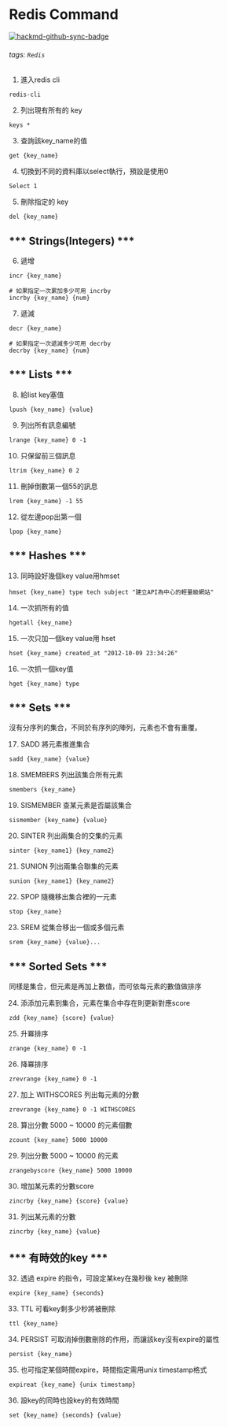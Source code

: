 # Redis Command

[![hackmd-github-sync-badge](https://hackmd.io/7IBar0-ZT6Ohuhu0pxm4eQ/badge)](https://hackmd.io/7IBar0-ZT6Ohuhu0pxm4eQ)

###### tags: `Redis`

1. 進入redis cli
```
redis-cli
```

2. 列出現有所有的 key
```
keys *
```

3. 查詢該key_name的值
```
get {key_name}
```

4. 切換到不同的資料庫以select執行，預設是使用0
```
Select 1
```

5. 刪除指定的 key
```
del {key_name}
```

## *** Strings(Integers) ***

6. 遞增
```
incr {key_name}

# 如果指定一次累加多少可用 incrby
incrby {key_name} {num}
```

7. 遞減
```
decr {key_name}

# 如果指定一次遞減多少可用 decrby 
decrby {key_name} {num}
```



## *** Lists ***

8. 給list key塞值
```
lpush {key_name} {value}
```

9. 列出所有訊息編號
```
lrange {key_name} 0 -1
```

10. 只保留前三個訊息
```
ltrim {key_name} 0 2
```

11. 刪掉倒數第一個55的訊息
```
lrem {key_name} -1 55
```

12. 從左邊pop出第一個
```
lpop {key_name}
```


## *** Hashes ***

13. 同時設好幾個key value用hmset
```
hmset {key_name} type tech subject "建立API為中心的輕量級網站"
```

14. 一次抓所有的值
```
hgetall {key_name}
```

15. 一次只加一個key value用 hset
```
hset {key_name} created_at "2012-10-09 23:34:26"
```

16. 一次抓一個key值
```
hget {key_name} type
```

## *** Sets ***
沒有分序列的集合，不同於有序列的陣列，元素也不會有重覆。

17. SADD 將元素推進集合
```
sadd {key_name} {value}
```

18. SMEMBERS 列出該集合所有元素
```
smembers {key_name}
```

19. SISMEMBER 查某元素是否屬該集合
```
sismember {key_name} {value}
```

20. SINTER 列出兩集合的交集的元素
```
sinter {key_name1} {key_name2}
```

21. SUNION 列出兩集合聯集的元素
```
sunion {key_name1} {key_name2}
```

22. SPOP 隨機移出集合裡的一元素
```
stop {key_name}
```

23. SREM 從集合移出一個或多個元素
```
srem {key_name} {value}...
```


## *** Sorted Sets ***
同樣是集合，但元素是再加上數值，而可依每元素的數值做排序

24. 添添加元素到集合，元素在集合中存在則更新對應score
```
zdd {key_name} {score} {value}
```

25. 升冪排序
```
zrange {key_name} 0 -1
```

26. 降冪排序
```
zrevrange {key_name} 0 -1
```

27. 加上 WITHSCORES 列出每元素的分數
```
zrevrange {key_name} 0 -1 WITHSCORES
```

28. 算出分數 5000 ~ 10000 的元素個數
```
zcount {key_name} 5000 10000
```

29. 列出分數 5000 ~ 10000 的元素
```
zrangebyscore {key_name} 5000 10000
```

30. 增加某元素的分數score
```
zincrby {key_name} {score} {value}
```

31. 列出某元素的分數
```
zincrby {key_name} {value}
```

## *** 有時效的key ***

32. 透過 expire 的指令，可設定某key在幾秒後 key 被刪除
```
expire {key_name} {seconds}
```

33. TTL 可看key剩多少秒將被刪除
```
ttl {key_name}
```

34. PERSIST 可取消掉倒數刪除的作用，而讓該key沒有expire的屬性
```
persist {key_name}
```

35. 也可指定某個時間expire，時間指定需用unix timestamp格式
```
expireat {key_name} {unix timestamp}
```

36. 設key的同時也設key的有效時間
```
set {key_name} {seconds} {value}
```
